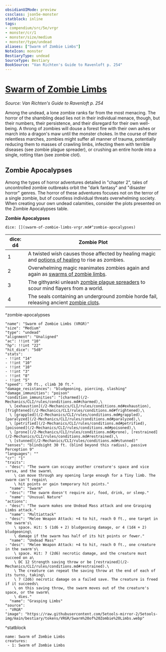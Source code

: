 ```yaml
---
obsidianUIMode: preview
cssclass: json5e-monster
statblock: inline
tags:
- compendium/src/5e/vrgr
- monster/cr/1
- monster/size/medium
- monster/type/undead
aliases: ["Swarm of Zombie Limbs"]
NoteIcon: monster
BestiaryType: undead
SourceType: Bestiary
BookSource: "Van Richten's Guide to Ravenloft p. 254"
---
```

# [Swarm of Zombie Limbs](2-Mechanics/CLI/bestiary/undead/swarm-of-zombie-limbs-vrgr.md)
*Source: Van Richten's Guide to Ravenloft p. 254*  

Among the undead, a lone zombie ranks far from the most menacing. The horror of the shambling dead lies not in their individual menace, though, but their numbers, their persistence, and their disregard for their own well-being. A throng of zombies will douse a forest fire with their own ashes or march into a dragon's maw until the monster chokes. In the course of their relentless marches, zombies might suffer all manner of trauma, potentially reducing them to masses of crawling limbs, infecting them with terrible diseases (see zombie plague spreader), or crushing an entire horde into a single, rotting titan (see zombie clot).

## Zombie Apocalypses

Among the types of horror adventures detailed in "chapter 2", tales of uncontrolled zombie outbreaks orbit the "dark fantasy" and "disaster horror" genres. The horror of these adventures focuses not on the terror of a single zombie, but of countless individual threats overwhelming society. When creating your own undead calamities, consider the plots presented on the Zombie Apocalypses table.

**Zombie Apocalypses**

`dice: [](swarm-of-zombie-limbs-vrgr.md#^zombie-apocalypses)`

| dice: d4 | Zombie Plot |
|----------|-------------|
| 1 | A twisted wish causes those affected by healing magic and [potions of healing](/2-Mechanics/CLI/items/potion-of-healing.md) to rise as zombies. |
| 2 | Overwhelming magic reanimates zombies again and again as [swarms of zombie limbs](/2-Mechanics/CLI/bestiary/undead/swarm-of-zombie-limbs-vrgr.md). |
| 3 | The githyanki unleash [zombie plague spreaders](/2-Mechanics/CLI/bestiary/undead/zombie-plague-spreader-vrgr.md) to scour mind flayers from a world. |
| 4 | The seals containing an underground zombie horde fail, releasing ancient [zombie clots](/2-Mechanics/CLI/bestiary/undead/zombie-clot-vrgr.md). |
^zombie-apocalypses

```statblock
"name": "Swarm of Zombie Limbs (VRGR)"
"size": "Medium"
"type": "undead"
"alignment": "Unaligned"
"ac": !!int "10"
"hp": !!int "22"
"hit_dice": "5d8"
"stats":
- !!int "14"
- !!int "10"
- !!int "10"
- !!int "3"
- !!int "8"
- !!int "5"
"speed": "30 ft., climb 30 ft."
"damage_resistances": "bludgeoning, piercing, slashing"
"damage_immunities": "poison"
"condition_immunities": "[charmed](/2-Mechanics/CLI/rules/conditions.md#charmed),\
  \ [exhaustion](/2-Mechanics/CLI/rules/conditions.md#exhaustion), [frightened](/2-Mechanics/CLI/rules/conditions.md#frightened),\
  \ [grappled](/2-Mechanics/CLI/rules/conditions.md#grappled), [paralyzed](/2-Mechanics/CLI/rules/conditions.md#paralyzed),\
  \ [petrified](/2-Mechanics/CLI/rules/conditions.md#petrified), [poisoned](/2-Mechanics/CLI/rules/conditions.md#poisoned),\
  \ [prone](/2-Mechanics/CLI/rules/conditions.md#prone), [restrained](/2-Mechanics/CLI/rules/conditions.md#restrained),\
  \ [stunned](/2-Mechanics/CLI/rules/conditions.md#stunned)"
"senses": "blindsight 30 ft. (blind beyond this radius), passive Perception 9"
"languages": ""
"cr": "1"
"traits":
- "desc": "The swarm can occupy another creature's space and vice versa, and the swarm\
    \ can move through any opening large enough for a Tiny limb. The swarm can't regain\
    \ hit points or gain temporary hit points."
  "name": "Swarm"
- "desc": "The swarm doesn't require air, food, drink, or sleep."
  "name": "Unusual Nature"
"actions":
- "desc": "The swarm makes one Undead Mass attack and one Grasping Limbs attack."
  "name": "Multiattack"
- "desc": "Melee Weapon Attack: +4 to hit, reach 0 ft., one target in the swarm's\
    \ space. Hit: 5 (1d6 + 2) bludgeoning damage, or 4 (1d4 + 2) bludgeoning\
    \ damage if the swarm has half of its hit points or fewer."
  "name": "Undead Mass"
- "desc": "Melee Weapon Attack: +4 to hit, reach 0 ft., one creature in the swarm's\
    \ space. Hit: 7 (2d6) necrotic damage, and the creature must succeed on a\
    \ DC 12 Strength saving throw or be [restrained](/2-Mechanics/CLI/rules/conditions.md#restrained).\
    \ The creature can repeat the saving throw at the end of each of its turns, taking\
    \ 7 (2d6) necrotic damage on a failed save. The creature is freed if it succeeds\
    \ on this saving throw, the swarm moves out of the creature's space, or the swarm\
    \ dies."
  "name": "Grasping Limbs"
"source":
- "VRGR"
"image": "https://raw.githubusercontent.com/5etools-mirror-2/5etools-img/main/bestiary/tokens/VRGR/Swarm%20of%20Zombie%20Limbs.webp"
```
^statblock

```encounter-table
name: Swarm of Zombie Limbs
creatures:
 - 1: Swarm of Zombie Limbs
```